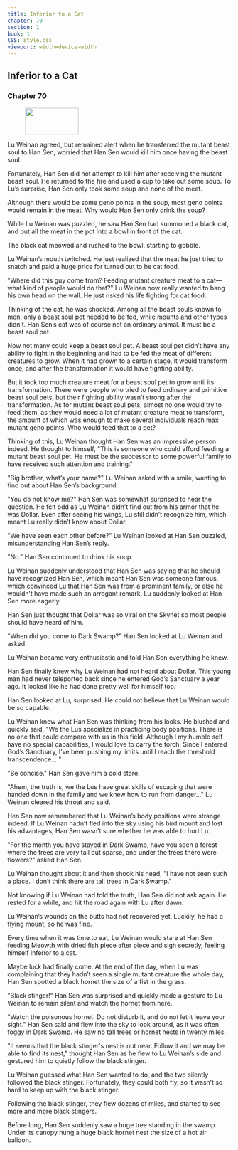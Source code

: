 ```yaml
---
title: Inferior to a Cat
chapter: 70
section: 1
book: 1
CSS: style.css
viewport: width=device-width
---
```


## Inferior to a Cat

### Chapter 70

<figure>
	<img src="../Images/gem.gif" alt="" id="gem" width="120" height="60" />
</figure>

Lu Weinan agreed, but remained alert when he transferred the mutant beast soul to Han Sen, worried that Han Sen would kill him once having the beast soul.

Fortunately, Han Sen did not attempt to kill him after receiving the mutant beast soul. He returned to the fire and used a cup to take out some soup. To Lu’s surprise, Han Sen only took some soup and none of the meat.

Although there would be some geno points in the soup, most geno points would remain in the meat. Why would Han Sen only drink the soup?

While Lu Weinan was puzzled, he saw Han Sen had summoned a black cat, and put all the meat in the pot into a bowl in front of the cat.

The black cat meowed and rushed to the bowl, starting to gobble.

Lu Weinan’s mouth twitched. He just realized that the meat he just tried to snatch and paid a huge price for turned out to be cat food.

"Where did this guy come from? Feeding mutant creature meat to a cat—what kind of people would do that?" Lu Weinan now really wanted to bang his own head on the wall. He just risked his life fighting for cat food.

Thinking of the cat, he was shocked. Among all the beast souls known to men, only a beast soul pet needed to be fed, while mounts and other types didn’t. Han Sen’s cat was of course not an ordinary animal. It must be a beast soul pet.

Now not many could keep a beast soul pet. A beast soul pet didn’t have any ability to fight in the beginning and had to be fed the meat of different creatures to grow. When it had grown to a certain stage, it would transform once, and after the transformation it would have fighting ability.

But it took too much creature meat for a beast soul pet to grow until its transformation. There were people who tried to feed ordinary and primitive beast soul pets, but their fighting ability wasn’t strong after the transformation. As for mutant beast soul pets, almost no one would try to feed them, as they would need a lot of mutant creature meat to transform, the amount of which was enough to make several individuals reach max mutant geno points. Who would feed that to a pet?

Thinking of this, Lu Weinan thought Han Sen was an impressive person indeed. He thought to himself, "This is someone who could afford feeding a mutant beast soul pet. He must be the successor to some powerful family to have received such attention and training."

"Big brother, what’s your name?" Lu Weinan asked with a smile, wanting to find out about Han Sen’s background.

"You do not know me?" Han Sen was somewhat surprised to hear the question. He felt odd as Lu Weinan didn’t find out from his armor that he was Dollar. Even after seeing his wings, Lu still didn’t recognize him, which meant Lu really didn’t know about Dollar.

"We have seen each other before?" Lu Weinan looked at Han Sen puzzled, misunderstanding Han Sen’s reply.

"No." Han Sen continued to drink his soup.

Lu Weinan suddenly understood that Han Sen was saying that he should have recognized Han Sen, which meant Han Sen was someone famous, which convinced Lu that Han Sen was from a prominent family, or else he wouldn’t have made such an arrogant remark. Lu suddenly looked at Han Sen more eagerly.

Han Sen just thought that Dollar was so viral on the Skynet so most people should have heard of him.

"When did you come to Dark Swamp?" Han Sen looked at Lu Weinan and asked.

Lu Weinan became very enthusiastic and told Han Sen everything he knew.

Han Sen finally knew why Lu Weinan had not heard about Dollar. This young man had never teleported back since he entered God’s Sanctuary a year ago. It looked like he had done pretty well for himself too.

Han Sen looked at Lu, surprised. He could not believe that Lu Weinan would be so capable.

Lu Weinan knew what Han Sen was thinking from his looks. He blushed and quickly said, "We the Lus specialize in practicing body positions. There is no one that could compare with us in this field. Although I my humble self have no special capabilities, I would love to carry the torch. Since I entered God’s Sanctuary, I’ve been pushing my limits until I reach the threshold transcendence... "

"Be concise." Han Sen gave him a cold stare.

"Ahem, the truth is, we the Lus have great skills of escaping that were handed down in the family and we knew how to run from danger..." Lu Weinan cleared his throat and said.

Hen Sen now remembered that Lu Weinan’s body positions were strange indeed. If Lu Weinan hadn’t fled into the sky using his bird mount and lost his advantages, Han Sen wasn’t sure whether he was able to hurt Lu.

"For the month you have stayed in Dark Swamp, have you seen a forest where the trees are very tall but sparse, and under the trees there were flowers?" asked Han Sen.

Lu Weinan thought about it and then shook his head, "I have not seen such a place. I don’t think there are tall trees in Dark Swamp."

Not knowing if Lu Weinan had told the truth, Han Sen did not ask again. He rested for a while, and hit the road again with Lu after dawn.

Lu Weinan’s wounds on the butts had not recovered yet. Luckily, he had a flying mount, so he was fine.

Every time when it was time to eat, Lu Weinan would stare at Han Sen feeding Meowth with dried fish piece after piece and sigh secretly, feeling himself inferior to a cat.

Maybe luck had finally come. At the end of the day, when Lu was complaining that they hadn’t seen a single mutant creature the whole day, Han Sen spotted a black hornet the size of a fist in the grass.

"Black stinger!" Han Sen was surprised and quickly made a gesture to Lu Weinan to remain silent and watch the hornet from here.

"Watch the poisonous hornet. Do not disturb it, and do not let it leave your sight." Han Sen said and flew into the sky to look around, as it was often foggy in Dark Swamp. He saw no tall trees or hornet nests in twenty miles.

"It seems that the black stinger's nest is not near. Follow it and we may be able to find its nest," thought Han Sen as he flew to Lu Weinan’s side and gestured him to quietly follow the black stinger.

Lu Weinan guessed what Han Sen wanted to do, and the two silently followed the black stinger. Fortunately, they could both fly, so it wasn’t so hard to keep up with the black stinger.

Following the black stinger, they flew dozens of miles, and started to see more and more black stingers.

Before long, Han Sen suddenly saw a huge tree standing in the swamp. Under its canopy hung a huge black hornet nest the size of a hot air balloon.